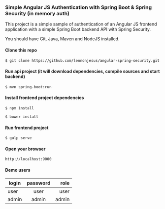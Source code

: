### Simple Angular JS Authentication with Spring Boot & Spring Security (in memory auth)

This project is a simple sample of authentication of an Angular JS frontend application with a simple Spring Boot backend API with Spring Security.

You should have Git, Java, Maven and NodeJS installed.

#### Clone this repo
```
$ git clone https://github.com/lennonjesus/angular-spring-security.git
```

#### Run api project (it will download dependencies, compile sources and start backend)
```
$ mvn spring-boot:run
```

#### Install frontend project dependencies
```
$ npm install
```

```
$ bower install
```

#### Run frontend project
```
$ gulp serve
```

#### Open your browser
```
http://localhost:9000
```

#### Demo users

|login|password|role|
|-----|:------:|---:|
|user|user|user|
|admin|admin|admin|
